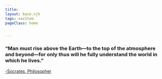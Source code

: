 ```yaml
---
title: 
layout: base.njk
tags: navItem
pageClass: home


---
```








<section class="grid1">
<div class="layer">
<h3>“Man must rise above the Earth—to the top of the atmosphere and beyond—for only thus will he fully understand the world in which he lives.”</h3>



<a href = "https://spacequotations.com/quotes-about-astronomy/"> -Socrates, Philosopher </a>





</section>

</body>
